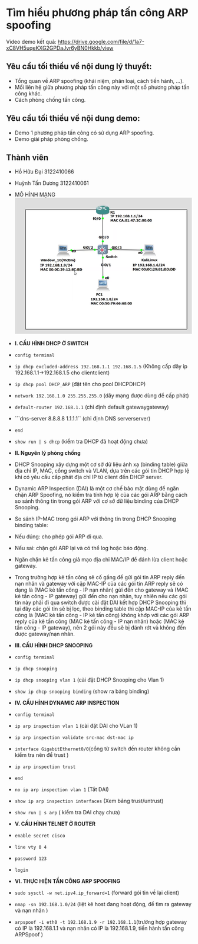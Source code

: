 # Tìm hiểu phương pháp tấn công ARP spoofing
Video demo kết quả: https://drive.google.com/file/d/1a7-xC8VH5uqeKXG2GPDaJvr6yBN0Hkkb/view
## Yêu cầu tối thiểu về nội dung lý thuyết:
- Tổng quan về ARP spoofing (khái niệm, phân loại, cách tiến hành, ...).
- Mối liên hệ giữa phương pháp tấn công này với một số phương pháp tấn công khác.
- Cách phòng chống tấn công.
## Yêu cầu tối thiểu về nội dung demo:
- Demo 1 phương pháp tấn công có sử dụng ARP spoofing.
- Demo giải pháp phòng chống.

## Thành viên
- Hồ Hữu Đại       3122410066
- Huỳnh Tấn Dương  3122410061

- MÔ HÌNH MẠNG
![](topology.png)

- **I. CẤU HÌNH DHCP Ở SWITCH**
- ```config terminal```
- ```ip dhcp excluded-address 192.168.1.1 192.168.1.5``` (Không cấp dãy ip 192.168.1.1->192.168.1.5 cho clientclient)
- ```ip dhcp pool DHCP_ARP``` (đặt tên cho pool DHCPDHCP)
- ```network 192.168.1.0 255.255.255.0``` (dãy mạng được dùng để cấp phát)
- ```default-router 192.168.1.1``` (chỉ định default gatewaygateway)
- ```dns-server 8.8.8.8 1.1.1.1`` (chỉ định DNS serverserver)
- ```end```
- ```show run | s dhcp``` (kiểm tra DHCP đã hoạt động chưa)


- **II. Nguyên lý phòng chống**
- DHCP Snooping xây dựng một cơ sở dữ liệu ánh xạ (binding table) giữa địa chỉ IP, MAC, cổng switch và VLAN, dựa trên các gói tin DHCP hợp lệ khi có yêu cầu cấp phát địa chỉ IP từ client đến DHCP server.
- Dynamic ARP Inspection (DAI) là một cơ chế bảo mật dùng để ngăn chặn ARP Spoofing, nó kiểm tra tính hợp lệ của các gói ARP bằng cách so sánh thông tin trong gói ARP với cơ sở dữ liệu binding của DHCP Snooping.

- So sánh IP-MAC trong gói ARP với thông tin trong DHCP Snooping binding table:
- Nếu đúng: cho phép gói ARP đi qua.
- Nếu sai: chặn gói ARP lại và có thể log hoặc báo động.
- Ngăn chặn kẻ tấn công giả mạo địa chỉ MAC/IP để đánh lừa client hoặc gateway.

- Trong trường hợp kẻ tấn công sẽ cố gắng để gửi gói tin ARP reply đến nạn nhân và gateway với cặp MAC-IP của các gói tin ARP reply sẽ có dạng là (MAC kẻ tấn công - IP nạn nhân) gửi đến cho gateway và (MAC kẻ tấn công - IP gateway) gửi đến cho nạn nhân, tuy nhiên nếu các gói tin này phải đi qua switch được cài đặt DAI kết hợp DHCP Snooping thì tại đây các gói tin sẽ bị lọc, theo binding table thì cặp MAC-IP của kẻ tấn công là (MAC kẻ tấn công - IP kẻ tấn công) không khớp với các gói ARP reply của kẻ tấn công (MAC kẻ tấn công - IP nạn nhân) hoặc (MAC kẻ tấn công - IP gateway), nên 2 gói này đều sẽ bị đánh rớt và không đến được gateway/nạn nhân.

- **III. CẤU HÌNH DHCP SNOOPING**
- ```config terminal```
- ```ip dhcp snooping```
- ```ip dhcp snooping vlan 1``` (cài đặt DHCP Snooping cho Vlan 1)
- ```show ip dhcp snooping binding``` (show ra bảng binding)

- **IV. CẤU HÌNH DYNAMIC ARP INSPECTION**
- ```config terminal```
- ```ip arp inspection vlan 1``` (cài đặt DAI cho VLan 1)
- ```ip arp inspection validate src-mac dst-mac ip```
- ```interface GigabitEthernet0/0```(cổng từ switch đến router không cần kiểm tra nên để trust )
- ```ip arp inspection trust ```
- ```end```

- ```no ip arp inspection vlan 1``` (Tắt DAI)
- ```show ip arp inspection interfaces``` (Xem bảng trust/untrust)
- ```show run | s arp``` ( kiểm tra DAI chạy chưa)

- **V. CẤU HÌNH TELNET Ở ROUTER**
- ```enable secret cisco```
- ```line vty 0 4```
- ```password 123```
- ```login```

- **VI. THỰC HIỆN TẤN CÔNG ARP SPOOFING**
- ```sudo sysctl -w net.ipv4.ip_forward=1``` (forward gói tin về lại client)

- ```nmap -sn 192.168.1.0/24``` (liệt kê host đang hoạt động, để tìm ra gateway và nạn nhân )
- ```arpspoof -i eth0 -t 192.168.1.9 -r 192.168.1.1```(trường hợp gateway có IP là 192.168.1.1 và nạn nhân có IP là 192.168.1.9, tiến hành tấn công ARPSpoof )
